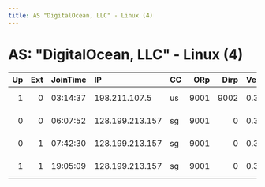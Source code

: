 ```yaml
---
title: AS "DigitalOcean, LLC" - Linux (4)
---
```


# AS: "DigitalOcean, LLC" - Linux (4)

|   Up |   Ext | JoinTime   | IP              | CC   |   ORp |   Dirp | Version   | Contact                   | Nickname    |   eFamMembers |
|-----:|------:|:-----------|:----------------|:-----|------:|-------:|:----------|:--------------------------|:------------|--------------:|
|    1 |     0 | 03:14:37   | 198.211.107.5   | us   |  9001 |   9002 | 0.3.1.9   | no-reply@accounts.google. | soot        |             1 |
|    0 |     0 | 06:07:52   | 128.199.213.157 | sg   |  9001 |      0 | 0.3.1.9   | LTC Address: LcfRixS5CjCF | 948794crazy |             1 |
|    0 |     1 | 07:42:30   | 128.199.213.157 | sg   |  9001 |      0 | 0.3.1.9   | LTC Address: LcfRixS5CjCF | 948794crazy |             1 |
|    1 |     1 | 19:05:09   | 128.199.213.157 | sg   |  9001 |      0 | 0.3.1.9   | LTC Address: LcfRixS5CjCF | 948794crazy |             1 |
